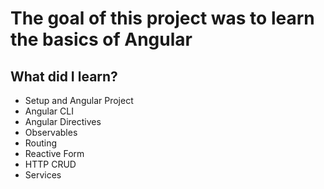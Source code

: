 # The goal of this project was to learn the basics of Angular

## What did I learn?

* Setup and Angular Project
* Angular CLI
* Angular Directives
* Observables
* Routing
* Reactive Form
* HTTP CRUD
* Services
